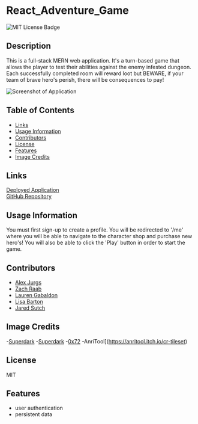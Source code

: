 # React_Adventure_Game

![MIT License Badge](https://img.shields.io/badge/License-MIT-blueviolet)

## Description

This is a full-stack MERN web application. It's a turn-based game that allows the player to test their abilities against the enemy infested dungeon. Each successfully completed room will reward loot but BEWARE, if your team of brave hero's perish, there will be consequences to pay!

![Screenshot of Application](./client/public/assets/images/screenshot.png)

## Table of Contents

- [Links](#links)
- [Usage Information](#usage-information)
- [Contributors](#contributors)
- [License](#license)
- [Features](#features)
- [Image Credits](#credits)

## Links

[Deployed Application](https://dry-mountain-02487.herokuapp.com/)  
[GitHub Repository](https://github.com/Ajurgs/React_Adventure_Game)

## Usage Information

You must first sign-up to create a profile. You will be redirected to '/me' where you will be able to navigate to the character shop and purchase new hero's! You will also be able to click the 'Play' button in order to start the game.

## Contributors

- [Alex Jurgs](https://github.com/Ajurgs)
- [Zach Raab](https://github.com/zachraab)
- [Lauren Gabaldon](https://github.com/lauren-gabaldon)
- [Lisa Barton](https://github.com/lisabarton23)
- [Jared Sutch](https://github.com/JaredWilliam97)


## Image Credits
-[Superdark](https://superdark.itch.io/16x16-free-npc-pack)
-[Superdark](https://superdark.itch.io/enchanted-forest-characters)
-[0x72](https://0x72.itch.io/dungeontileset-ii)
-AnriTool](https://anritool.itch.io/cr-tileset)
## License

MIT

## Features

- user authentication
- persistent data
